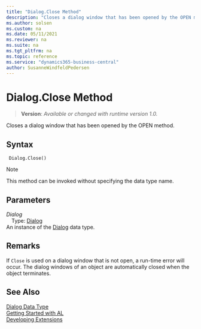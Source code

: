 ```yaml
---
title: "Dialog.Close Method"
description: "Closes a dialog window that has been opened by the OPEN method."
ms.author: solsen
ms.custom: na
ms.date: 05/11/2021
ms.reviewer: na
ms.suite: na
ms.tgt_pltfrm: na
ms.topic: reference
ms.service: "dynamics365-business-central"
author: SusanneWindfeldPedersen
---
```

[//]: # (START>DO_NOT_EDIT)
[//]: # (IMPORTANT:Do not edit any of the content between here and the END>DO_NOT_EDIT.)
[//]: # (Any modifications should be made in the .xml files in the ModernDev repo.)
# Dialog.Close Method
> **Version**: _Available or changed with runtime version 1.0._

Closes a dialog window that has been opened by the OPEN method.


## Syntax
```
 Dialog.Close()
```
> [!NOTE]
> This method can be invoked without specifying the data type name.

## Parameters
*Dialog*  
&emsp;Type: [Dialog](dialog-data-type.md)  
An instance of the [Dialog](dialog-data-type.md) data type.


[//]: # (IMPORTANT: END>DO_NOT_EDIT)

## Remarks  

If `Close` is used on a dialog window that is not open, a run-time error will occur. The dialog windows of an object are automatically closed when the object terminates. 

## See Also
[Dialog Data Type](dialog-data-type.md)  
[Getting Started with AL](../../devenv-get-started.md)  
[Developing Extensions](../../devenv-dev-overview.md)